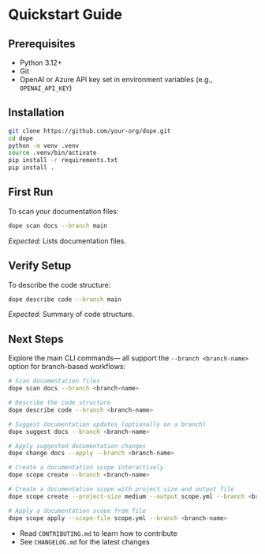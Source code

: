# Quickstart Guide

## Prerequisites

- Python 3.12+
- Git
- OpenAI or Azure API key set in environment variables (e.g., `OPENAI_API_KEY`)

## Installation

```bash
git clone https://github.com/your-org/dope.git
cd dope
python -m venv .venv
source .venv/bin/activate
pip install -r requirements.txt
pip install .
```

## First Run

To scan your documentation files:

```bash
dope scan docs --branch main
```

_Expected:_ Lists documentation files.

## Verify Setup

To describe the code structure:

```bash
dope describe code --branch main
```

_Expected:_ Summary of code structure.

## Next Steps

Explore the main CLI commands— all support the `--branch <branch-name>` option for branch-based workflows:

```bash
# Scan documentation files
dope scan docs --branch <branch-name>

# Describe the code structure
dope describe code --branch <branch-name>

# Suggest documentation updates (optionally on a branch)
dope suggest docs --branch <branch-name>

# Apply suggested documentation changes
dope change docs --apply --branch <branch-name>

# Create a documentation scope interactively
dope scope create --branch <branch-name>

# Create a documentation scope with project size and output file
dope scope create --project-size medium --output scope.yml --branch <branch-name>

# Apply a documentation scope from file
dope scope apply --scope-file scope.yml --branch <branch-name>
```

- Read `CONTRIBUTING.md` to learn how to contribute
- See `CHANGELOG.md` for the latest changes
